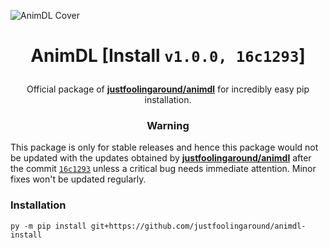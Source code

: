 ![AnimDL Cover](https://i.imgur.com/nNXSZi6.png)

<h1><p align="center"> AnimDL [Install <code>v1.0.0, 16c1293</code>]</h1>

<p align="center">Official package of <a href="https://github.com/justfoolingaround/animdl"><strong>justfoolingaround/animdl</strong></a> for incredibly easy pip installation.</p>

<h3><p align="center">Warning</p></h3>

This package is only for stable releases and hence this package would not be updated with the updates obtained by [**justfoolingaround/animdl**](https://github.com/justfoolingaround/animdl) after the commit [`16c1293`](https://github.com/justfoolingaround/animdl/commit/16c1293910a40632c03e38980b0dfe7b64568f99) unless a critical bug needs immediate attention. Minor fixes won't be updated regularly. 

<h3> Installation </h3>

```
py -m pip install git+https://github.com/justfoolingaround/animdl-install
```